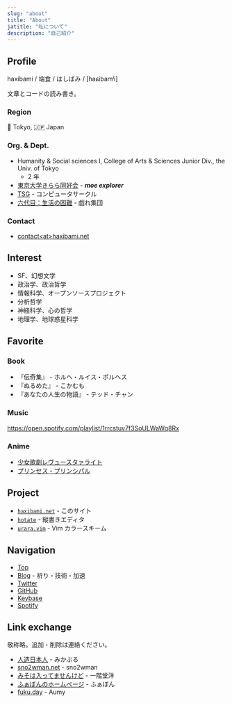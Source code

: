 ```yaml
---
slug: "about"
title: "About"
jatitle: "私について"
description: "自己紹介"
---
```


## Profile

haxibami / 端食 / はしばみ / [haɕibamʲi]

文章とコードの読み書き。

### Region

:tokyo_tower: Tokyo, :jp: Japan

### Org. & Dept.

- Humanity & Social sciences I, College of Arts & Sciences Junior Div., the Univ. of Tokyo
  - 2 年
- [東京大学きらら同好会](https://utkiraracircle.github.io) - **_moe explorer_**
- [TSG](https://tsg.ne.jp) - コンピュータサークル
- [六代目：生活の困難](https://umector.hatenablog.jp) - 戯れ集団

### Contact

- [contact\<at\>haxibami.net](mailto:contact@haxibami.net)

## Interest

- SF、幻想文学
- 政治学、政治哲学
- 情報科学、オープンソースプロジェクト
- 分析哲学
- 神経科学、心の哲学
- 地理学、地球惑星科学

## Favorite

### Book

- 『伝奇集』 - ホルヘ・ルイス・ボルヘス
- 『ぬるめた』 - こかむも
- 『あなたの人生の物語』 - テッド・チャン

### Music

<https://open.spotify.com/playlist/1rrcstuv7f3SoULWaWq8Rx>

### Anime

- [少女歌劇レヴュースタァライト](https://revuestarlight.com)
- [プリンセス・プリンシパル](https://pripri-anime.jp)

## Project

- [`haxibami.net`](https://github.com/haxibami/haxibami.net) - このサイト
- [`hotate`](https://github.com/haxibami/hotate) - 縦書きエディタ
- [`urara.vim`](https://github.com/haxibami/urara.vim) - Vim カラースキーム

## Navigation

- [Top](/)
- [Blog](/blog) - 祈り・技術・加速
- [Twitter](https://twitter.com/haxibami)
- [GitHub](https://github.com/haxibami)
- [Keybase](https://keybase.io/haxibami)
- [Spotify](https://open.spotify.com/user/a0ndq420ky5fxfey4rpqx952w)

## Link exchange

敬称略。追加・削除は連絡ください。

- [人造日本人](https://mikanixonable.github.io) - みかぶる
- [sno2wman.net](https://sno2wman.net) - sno2wman
- [みそは入ってませんけど](https://not-miso-inside.netlify.app) - 一階堂洋
- [ふぁぼんのホームページ](https://www.fabon.info/) - ふぁぼん
- [fuku.day](https://fuku.day/) - Aumy
